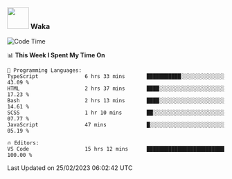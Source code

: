 ### <img src="https://media.giphy.com/media/VgCDAzcKvsR6OM0uWg/giphy.gif" width="50"> Waka

  <!--START_SECTION:waka-->
![Code Time](http://img.shields.io/badge/Code%20Time-1%2C294%20hrs%2012%20mins-blue)

📊 **This Week I Spent My Time On** 

```text
💬 Programming Languages: 
TypeScript               6 hrs 33 mins       ███████████░░░░░░░░░░░░░░   43.09 % 
HTML                     2 hrs 37 mins       ████░░░░░░░░░░░░░░░░░░░░░   17.23 % 
Bash                     2 hrs 13 mins       ████░░░░░░░░░░░░░░░░░░░░░   14.61 % 
SCSS                     1 hr 10 mins        ██░░░░░░░░░░░░░░░░░░░░░░░   07.77 % 
JavaScript               47 mins             █░░░░░░░░░░░░░░░░░░░░░░░░   05.19 % 

🔥 Editors: 
VS Code                  15 hrs 12 mins      █████████████████████████   100.00 % 
```


 Last Updated on 25/02/2023 06:02:42 UTC
<!--END_SECTION:waka-->
